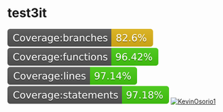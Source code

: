 # test3it

![Alt text](./badges/badge-branches.svg)
![Alt text](./badges/badge-functions.svg)
![Alt text](./badges/badge-lines.svg)
![Alt text](./badges/badge-statements.svg)
[![KevinOsorio1](https://circleci.com/gh/kevinOsorio1/test3it.svg?style=svg)](https://app.circleci.com/pipelines/github/kevinOsorio1/test3it?branch=master&filter=all&status=none&status=success)
